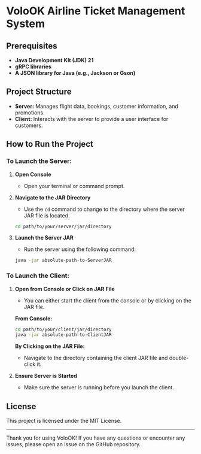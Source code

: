 # VoloOK Airline Ticket Management System

## Prerequisites

- **Java Development Kit (JDK) 21**
- **gRPC libraries**
- **A JSON library for Java (e.g., Jackson or Gson)**

## Project Structure

- **Server:** Manages flight data, bookings, customer information, and promotions.
- **Client:** Interacts with the server to provide a user interface for customers.

## How to Run the Project

### To Launch the Server:

1. **Open Console**
    - Open your terminal or command prompt.

2. **Navigate to the JAR Directory**
    - Use the `cd` command to change to the directory where the server JAR file is located.
    ```sh
    cd path/to/your/server/jar/directory
    ```

3. **Launch the Server JAR**
    - Run the server using the following command:
    ```sh
    java -jar absolute-path-to-ServerJAR
    ```

### To Launch the Client:

1. **Open from Console or Click on JAR File**
    - You can either start the client from the console or by clicking on the JAR file.

    **From Console:**
    ```sh
    cd path/to/your/client/jar/directory
    java -jar absolute-path-to-ClientJAR
    ```

    **By Clicking on the JAR File:**
    - Navigate to the directory containing the client JAR file and double-click it.

2. **Ensure Server is Started**
    - Make sure the server is running before you launch the client.

## License

This project is licensed under the MIT License.

---

Thank you for using VoloOK! If you have any questions or encounter any issues, please open an issue on the GitHub repository.
